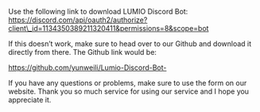 ﻿Use the following link to download LUMIO Discord Bot: https://discord.com/api/oauth2/authorize?client\_id=1134350389211320411&permissions=8&scope=bot

If this doesn’t work, make sure to head over to our Github and download it directly from there. The Github link would be:

https://github.com/yunweili/Lumio-Discord-Bot-

If you have any questions or problems, make sure to use the form on our website. Thank you so much service for using our service and I hope you appreciate it.
